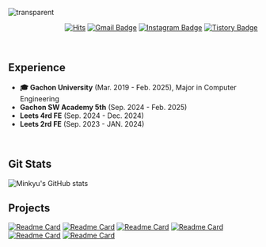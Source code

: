 ![transparent](https://capsule-render.vercel.app/api?type=transparent&fontColor=FFB300&text=최민규(Moya)&height=180&fontSize=60&desc=프론트엔드%20주니어%20개발자&descAlignY=75&descAlign=60)

<div align="right">
  
[![Hits](https://hits.seeyoufarm.com/api/count/incr/badge.svg?url=https%3A%2F%2Fgithub.com%2FMinkyu0424&count_bg=%23909090&title_bg=%23393939&icon=github.svg&icon_color=%23D9D9D9&title=hits&edge_flat=false)](https://hits.seeyoufarm.com)
[![Gmail Badge](https://img.shields.io/badge/Gmail-d14836?style=flat-square&logo=Gmail&logoColor=white&link=mailto:yng1404@gmail.com)](mailto:yng1404@gmail.com)
[![Instagram Badge](https://img.shields.io/badge/-Instagram-dd2a7b?style=flat-square&logo=instagram&logoColor=white&link=https://www.instagram.com/m1nk1u/)](https://www.instagram.com/m1nk1u/)
[![Tistory Badge](https://img.shields.io/badge/Tistory-FF5722?style=flat-square&logo=tistory&logoColor=white&link=https://minkyunoori.tistory.com/)](https://minkyunoori.tistory.com/)
  
</div>

<br>

## Experience
- **🎓 Gachon University** (Mar. 2019 - Feb. 2025), Major in Computer Engineering
- **Gachon SW Academy 5th** (Sep. 2024 - Feb. 2025)
- **Leets 4rd FE** (Sep. 2024 - Dec. 2024)
- **Leets 2rd FE** (Sep. 2023 - JAN. 2024)

<br>

## Git Stats
![Minkyu's GitHub stats](https://github-readme-stats.vercel.app/api?username=Minkyu0424&theme=swift&show_icons=true)

<div>

## Projects
[![Readme Card](https://github-readme-stats.vercel.app/api/pin/?username=Leets-Official&repo=WeNeed-FE&theme=swift)](https://github.com/Leets-Official/WeNeed-FE)
[![Readme Card](https://github-readme-stats.vercel.app/api/pin/?username=Meetfolio-Project-CodeZ-Team&repo=Frontend&theme=swift)](https://github.com/Meetfolio-Project-CodeZ-Team)
[![Readme Card](https://github-readme-stats.vercel.app/api/pin/?username=Minkyu0424&repo=Monty-Hall-Simulator&theme=swift)](https://github.com/Minkyu0424/Monty-Hall-Simulator)
[![Readme Card](https://github-readme-stats.vercel.app/api/pin/?username=TaskFlow-CLAP&repo=TaskFlow-FE&theme=swift)](https://github.com/TaskFlow-CLAP/TaskFlow-FE)
[![Readme Card](https://github-readme-stats.vercel.app/api/pin/?username=Minifood-Hub&repo=Minifood-FE&theme=swift)](https://github.com/Minifood-Hub/Minifood-FE)
[![Readme Card](https://github-readme-stats.vercel.app/api/pin/?username=FLEX-CODEPING&repo=FLEX-FE&theme=swift)](https://github.com/FLEX-CODEPING/FLEX-FE)

</div>
<br>
